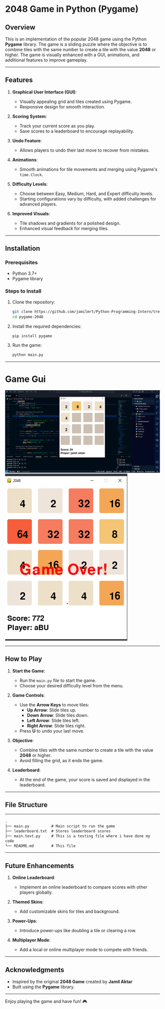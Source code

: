 # 2048 Game in Python (Pygame)

## Overview

This is an implementation of the popular 2048 game using the Python **Pygame** library. The game is a sliding puzzle where the objective is to combine tiles with the same number to create a tile with the value **2048** or higher. The game is visually enhanced with a GUI, animations, and additional features to improve gameplay.

---

## Features

1. **Graphical User Interface (GUI)**:
   - Visually appealing grid and tiles created using Pygame.
   - Responsive design for smooth interaction.

2. **Scoring System**:
   - Track your current score as you play.
   - Save scores to a leaderboard to encourage replayability.

3. **Undo Feature**:
   - Allows players to undo their last move to recover from mistakes.

4. **Animations**:
   - Smooth animations for tile movements and merging using Pygame's `time.Clock`.

5. **Difficulty Levels**:
   - Choose between Easy, Medium, Hard, and Expert difficulty levels.
   - Starting configurations vary by difficulty, with added challenges for advanced players.

6. **Improved Visuals**:
   - Tile shadows and gradients for a polished design.
   - Enhanced visual feedback for merging tiles.

---

## Installation

### Prerequisites
- Python 3.7+
- Pygame library

### Steps to Install

1. Clone the repository:
   ```bash
   git clone https://github.com/jamilmrt/Python-Programming-Intern/tree/main/gameWithGUIPython
   cd pygame-2048
   ```

2. Install the required dependencies:
   ```bash
   pip install pygame
   ```

3. Run the game:
   ```bash
   python main.py
   ```
---
# Game Gui
![alt text](example.png)
![alt text](som.png)

---

## How to Play

1. **Start the Game**:
   - Run the `main.py` file to start the game.
   - Choose your desired difficulty level from the menu.

2. **Game Controls**:
   - Use the **Arrow Keys** to move tiles:
     - **Up Arrow**: Slide tiles up.
     - **Down Arrow**: Slide tiles down.
     - **Left Arrow**: Slide tiles left.
     - **Right Arrow**: Slide tiles right.
   - Press **U** to undo your last move.

3. **Objective**:
   - Combine tiles with the same number to create a tile with the value **2048** or higher.
   - Avoid filling the grid, as it ends the game.

4. **Leaderboard**:
   - At the end of the game, your score is saved and displayed in the leaderboard.

---

## File Structure

---
```
.
├── main.py          # Main script to run the game
├── leaderboard.txt  # Stores leaderboard scores
├── main.text.py     # This is a testing file where i have done my code 
└── README.md        # This file
```

---

## Future Enhancements

1. **Online Leaderboard**:
   - Implement an online leaderboard to compare scores with other players globally.

2. **Themed Skins**:
   - Add customizable skins for tiles and background.

3. **Power-Ups**:
   - Introduce power-ups like doubling a tile or clearing a row.

4. **Multiplayer Mode**:
   - Add a local or online multiplayer mode to compete with friends.

---


## Acknowledgments

- Inspired by the original **2048 Game** created by **Jamil Aktar**
- Built using the **Pygame** library.

---

Enjoy playing the game and have fun! 🎮
